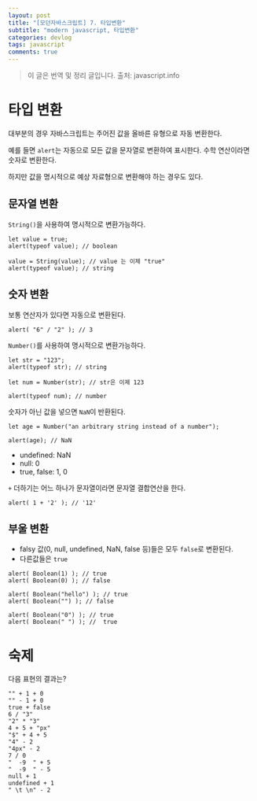 ```yaml
---
layout: post
title: "[모던자바스크립트] 7. 타입변환"
subtitle: "modern javascript, 타입변환"
categories: devlog
tags: javascript
comments: true
---
```


> 이 글은 번역 및 정리 글입니다.
> 출처: javascript.info

# 타입 변환

대부분의 경우 자바스크립트는 주어진 값을 올바른 유형으로 자동 변환한다.

예를 들면 `alert`는 자동으로 모든 값을 문자열로 변환하여 표시한다. 수학 연산이라면 숫자로 변환한다.

하지만 값을 명시적으로 예상 자료형으로 변환해야 하는 경우도 있다.

## 문자열 변환

`String()`을 사용하여 명시적으로 변환가능하다.

```
let value = true;
alert(typeof value); // boolean

value = String(value); // value 는 이제 "true"
alert(typeof value); // string
```

## 숫자 변환

보통 연산자가 있다면 자동으로 변환된다.

```
alert( "6" / "2" ); // 3
```

`Number()`를 사용하여 명시적으로 변환가능하다.

```
let str = "123";
alert(typeof str); // string

let num = Number(str); // str은 이제 123

alert(typeof num); // number
```

숫자가 아닌 값을 넣으면 `NaN`이 반환된다.

```
let age = Number("an arbitrary string instead of a number");

alert(age); // NaN
```

- undefined: NaN
- null: 0
- true, false: 1, 0

`+` 더하기는 어느 하나가 문자열이라면 문자열 결합연산을 한다.

```
alert( 1 + '2' ); // '12'
```

## 부울 변환

- falsy 값(0, null, undefined, NaN, false 등)들은 모두 `false`로 변환된다.
- 다른값들은 `true`

```
alert( Boolean(1) ); // true
alert( Boolean(0) ); // false

alert( Boolean("hello") ); // true
alert( Boolean("") ); // false

alert( Boolean("0") ); // true
alert( Boolean(" ") ); //  true
```

# 숙제

다음 표현의 결과는?

```
"" + 1 + 0
"" - 1 + 0
true + false
6 / "3"
"2" * "3"
4 + 5 + "px"
"$" + 4 + 5
"4" - 2
"4px" - 2
7 / 0
"  -9  " + 5
"  -9  " - 5
null + 1
undefined + 1
" \t \n" - 2
```
